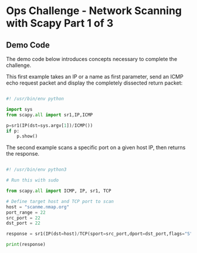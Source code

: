 # Ops Challenge - Network Scanning with Scapy Part 1 of 3

## Demo Code

The demo code below introduces concepts necessary to complete the challenge.

This first example takes an IP or a name as first parameter, send an ICMP echo request packet and display the completely dissected return packet:

```python

#! /usr/bin/env python

import sys
from scapy.all import sr1,IP,ICMP

p=sr1(IP(dst=sys.argv[1])/ICMP())
if p:
    p.show()

```

The second example scans a specific port on a given host IP, then returns the response.

```python

#! /usr/bin/env python3

# Run this with sudo

from scapy.all import ICMP, IP, sr1, TCP

# Define target host and TCP port to scan
host = "scanme.nmap.org"
port_range = 22
src_port = 22
dst_port = 22

response = sr1(IP(dst=host)/TCP(sport=src_port,dport=dst_port,flags="S"),timeout=1,verbose=0)

print(response)

```
